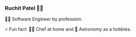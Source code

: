 ### Ruchit Patel 👨‍🚀

👨‍💻 Software Engineer by profession.

⚡ Fun fact: 👨‍🍳 Chef at home and 🔭 Astronomy as a hobbies.



<!--
**ruchit288/ruchit288** is a ✨ _special_ ✨ repository because its `README.md` (this file) appears on your GitHub profile.

Here are some ideas to get you started:

- 🔭 I’m currently working on ...
- 🌱 I’m currently learning ...
- 👯 I’m looking to collaborate on ...
- 🤔 I’m looking for help with ...
- 💬 Ask me about ...
- 📫 How to reach me: ...
- 😄 Pronouns: ...
- ⚡ Fun fact: ...
-->
